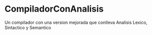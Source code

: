 # CompiladorConAnalisis
Un compilador con una version mejorada que conlleva Analisis Lexico, Sintactico y Semantico 
